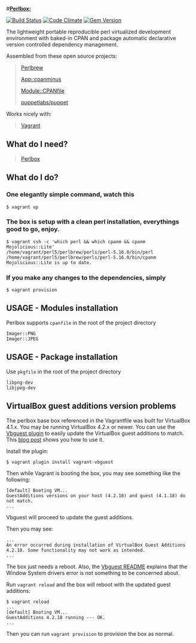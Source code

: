 #[**Perlbox:**](http://gauravk92.github.io/perlbox)

[![Build Status](https://travis-ci.org/gauravk92/perlbox.png)](https://travis-ci.org/gauravk92/perlbox) [![Code Climate](https://codeclimate.com/github/gauravk92/perlbox.png)](https://codeclimate.com/github/gauravk92/perlbox) [![Gem Version](https://badge.fury.io/rb/perlbox.png)](http://badge.fury.io/rb/perlbox)

The lightweight portable reproducible perl virtualized development environment with baked-in CPAN and package automatic declarative version controlled dependency management.

Assembled from these open source projects:

> [Perlbrew](http://perlbrew.pl/)
>
> [App::cpanminus](http://cpanmin.us/)
>
> [Module::CPANfile](https://github.com/miyagawa/cpanfile)
>
> [puppetlabs/puppet](https://github.com/puppetlabs/puppet)

Works nicely with:

> [Vagrant](http://vagrantup.com/)

## What do I need?

> [Perlbox](https://rubygems.org/gems/perlbox)

## What do I do?

### One elegantly simple command, watch this

    $ vagrant up

### The box is setup with a clean perl installation, everythings good to go, enjoy.

    $ vagrant ssh -c 'which perl && which cpanm && cpanm Mojolicious::Lite'
    /home/vagrant/perl5/perlbrew/perls/perl-5.16.0/bin/perl
    /home/vagrant/perl5/perlbrew/perls/perl-5.16.0/bin/cpanm
    Mojolicious::Lite is up to date.

### If you make any changes to the dependencies, simply

    $ vagrant provision

## USAGE - Modules installation

Perlbox supports `cpanfile` in the root of the project directory

    Imager::PNG
    Imager::JPEG

## USAGE - Package installation

Use `pkgfile` in the root of the project directory

    libpng-dev
    libjpeg-dev


## VirtualBox guest additions version problems

The perlbox base box referenced in the Vagrantfile was built for VirtualBox 4.1.x.  You may be running VirtualBox 4.2.x or newer.  You can use the [Vbguest plugin](https://github.com/dotless-de/vagrant-vbguest) to easily update the VirtualBox guest additions to match.  This [blog post](http://kvz.io/blog/2013/01/16/vagrant-tip-keep-virtualbox-guest-additions-in-sync/) shows you how to use it.

Install the plugin:

	$ vagrant plugin install vagrant-vbguest

Then while Vagrant is booting the box, you may see something like the following:

	[default] Booting VM...
	GuestAdditions versions on your host (4.2.18) and guest (4.1.18) do not match.
	...

Vbguest will proceed to update the guest additions.

Then you may see:

	...
	An error occurred during installation of VirtualBox Guest Additions 4.2.18. Some functionality may not work as intended.
	...

The box just needs a reboot.  Also, the [Vbguest README](https://github.com/dotless-de/vagrant-vbguest#running-as-a-middleware) explains that the Window System drivers error is not something to be concerned about.

Run `vagrant reload` and the box will reboot with the updated guest additions:

	$ vagrant reload
	...
	[default] Booting VM...
	GuestAdditions 4.2.18 running --- OK.
	...

Then you can run `vagrant provision` to provision the box as normal.